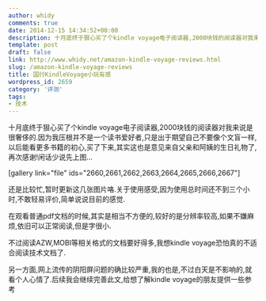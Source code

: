 ```yaml
---
author: whidy
comments: true
date: 2014-12-15 14:34:52+00:00
description: 十月底终于狠心买了个kindle voyage电子阅读器,2000块钱的阅读器对我来说是很奢侈的.因为我压根并不是一个读书爱好者,只是出于期望自己不要像个文盲一样,以后能看更多书籍的初心,买了下来,
template: post
draft: false
link: http://www.whidy.net/amazon-kindle-voyage-reviews.html
slug: /amazon-kindle-voyage-reviews
title: 国行KindleVoyage小玩有感
wordpress_id: 2659
category: '评测'
tags:
- 技术
---
```


十月底终于狠心买了个kindle voyage电子阅读器,2000块钱的阅读器对我来说是很奢侈的.因为我压根并不是一个读书爱好者,只是出于期望自己不要像个文盲一样,以后能看更多书籍的初心,买了下来,其实这也是意见来自父亲和阿姨的生日礼物了,再次感谢!闲话少说先上图...

[gallery link="file" ids="2660,2661,2662,2663,2664,2665,2666,2667"]

还是比较忙,暂时更新这几张图片咯.关于使用感受,因为使用总时间还不到三个小时,不敢轻易评价,简单说说目前的感觉.

在观看普通pdf文档的时候,其实是相当不方便的,较好的是分辨率较高,如果不嫌麻烦,依旧可以正常阅读,但是字很小.

不过阅读AZW,MOBI等相关格式的文档要好得多,我想kindle voyage恐怕真的不适合阅读技术文档了.

另一方面,网上流传的阴阳屏问题的确比较严重,我的也是,不过白天是不影响的,就看个人心情了.后续我会继续完善此文,给想了解kindle voyage的朋友提供一些参考

